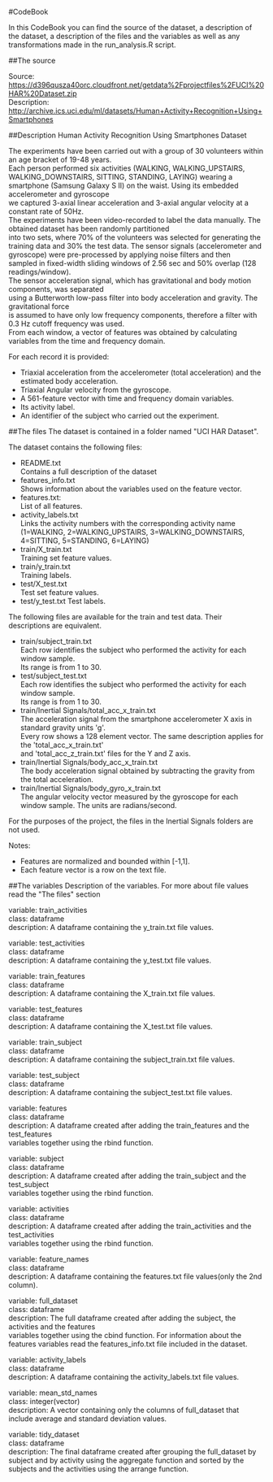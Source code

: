 #CodeBook

In this CodeBook you can find the source of the dataset, a description of the dataset,
a description of the files and the variables as well as any transformations made in the run_analysis.R script.

##The source

Source: https://d396qusza40orc.cloudfront.net/getdata%2Fprojectfiles%2FUCI%20HAR%20Dataset.zip  
Description: http://archive.ics.uci.edu/ml/datasets/Human+Activity+Recognition+Using+Smartphones

##Description
Human Activity Recognition Using Smartphones Dataset

The experiments have been carried out with a group of 30 volunteers within an age bracket of 19-48 years.  
Each person performed six activities (WALKING, WALKING_UPSTAIRS, WALKING_DOWNSTAIRS, SITTING, STANDING, LAYING)
wearing a smartphone (Samsung Galaxy S II) on the waist. Using its embedded accelerometer and gyroscope  
we captured 3-axial linear acceleration and 3-axial angular velocity at a constant rate of 50Hz.  
The experiments have been video-recorded to label the data manually. The obtained dataset has been randomly partitioned  
into two sets, where 70% of the volunteers was selected for generating the training data and 30% the test data. 
The sensor signals (accelerometer and gyroscope) were pre-processed by applying noise filters and then  
sampled in fixed-width sliding windows of 2.56 sec and 50% overlap (128 readings/window).  
The sensor acceleration signal, which has gravitational and body motion components, was separated  
using a Butterworth low-pass filter into body acceleration and gravity. The gravitational force  
is assumed to have only low frequency components, therefore a filter with 0.3 Hz cutoff frequency was used.  
From each window, a vector of features was obtained by calculating variables from the time and frequency domain.  

For each record it is provided:

- Triaxial acceleration from the accelerometer (total acceleration) and the estimated body acceleration.
- Triaxial Angular velocity from the gyroscope. 
- A 561-feature vector with time and frequency domain variables. 
- Its activity label. 
- An identifier of the subject who carried out the experiment.

##The files
The dataset is contained in a folder named "UCI HAR Dataset".  

The dataset contains the following files:  
* README.txt  
Contains a full description of the dataset
* features_info.txt  
Shows information about the variables used on the feature vector.
* features.txt:  
List of all features.
* activity_labels.txt  
Links the activity numbers with the corresponding activity name  
(1=WALKING, 2=WALKING_UPSTAIRS, 3=WALKING_DOWNSTAIRS, 4=SITTING, 5=STANDING, 6=LAYING)
* train/X_train.txt  
Training set feature values.
* train/y_train.txt  
Training labels.
* test/X_test.txt  
Test set feature values.
* test/y_test.txt
Test labels.

The following files are available for the train and test data. Their descriptions are equivalent. 

* train/subject_train.txt  
Each row identifies the subject who performed the activity for each window sample.  
Its range is from 1 to 30.
* test/subject_test.txt  
Each row identifies the subject who performed the activity for each window sample.  
Its range is from 1 to 30.
* train/Inertial Signals/total_acc_x_train.txt  
The acceleration signal from the smartphone accelerometer X axis in standard gravity units 'g'.  
Every row shows a 128 element vector. The same description applies for the 'total_acc_x_train.txt'  
and 'total_acc_z_train.txt' files for the Y and Z axis. 
* train/Inertial Signals/body_acc_x_train.txt  
The body acceleration signal obtained by subtracting the gravity from the total acceleration. 
* train/Inertial Signals/body_gyro_x_train.txt  
The angular velocity vector measured by the gyroscope for each window sample. The units are radians/second. 

For the purposes of the project, the files in the Inertial Signals folders are not used.

Notes: 

- Features are normalized and bounded within [-1,1].
- Each feature vector is a row on the text file.

##The variables
Description of the variables. For more about file values read the "The files" section
 
variable: train_activities  
class: dataframe  
description: A dataframe containing the y_train.txt file values.  

variable: test_activities  
class: dataframe  
description: A dataframe containing the y_test.txt file values.  

variable: train_features  
class: dataframe  
description: A dataframe containing the X_train.txt file values.  

variable: test_features  
class: dataframe  
description: A dataframe containing the X_test.txt file values.  

variable: train_subject  
class: dataframe  
description: A dataframe containing the subject_train.txt file values.  

variable: test_subject  
class: dataframe  
description: A dataframe containing the subject_test.txt file values.  

variable: features  
class: dataframe  
description: A dataframe created after adding the train_features and the test_features  
variables together using the rbind function.  

variable: subject  
class: dataframe  
description: A dataframe created after adding the train_subject and the test_subject  
variables together using the rbind function.  

variable: activities  
class: dataframe  
description: A dataframe created after adding the train_activities and the test_activities  
variables together using the rbind function.  

variable: feature_names  
class: dataframe  
description: A dataframe containing the features.txt file values(only the 2nd column).  

variable: full_dataset  
class: dataframe  
description: The full dataframe created after adding the subject, the activities and the features  
variables together using the cbind function. For information about the features variables read the
features_info.txt file included in the dataset.  

variable: activity_labels  
class: dataframe  
description: A dataframe containing the activity_labels.txt file values.  

variable: mean_std_names  
class: integer(vector)  
description: A vector containing only the columns of full_dataset that include average and standard deviation values.  

variable: tidy_dataset  
class: dataframe  
description: The final dataframe created after grouping the full_dataset by subject and by activity
using the aggregate function and sorted by the subjects and the activities using the arrange function.  
